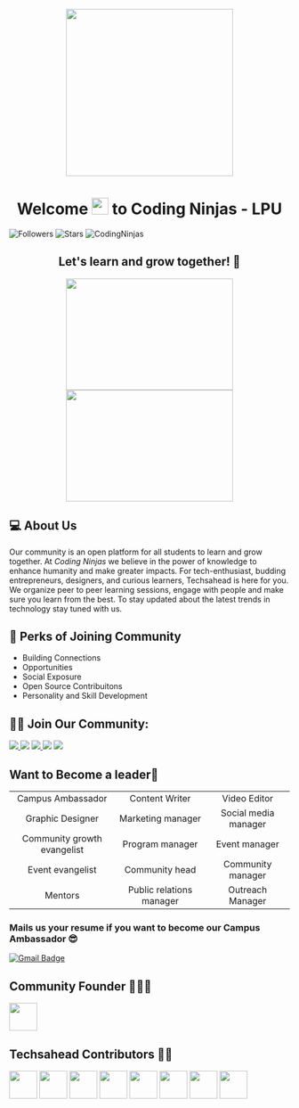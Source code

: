 <p align="center">
<a><img src="https://www.codingninjas.com/assets-landing/images/CNLOGO.svg" width="300px"> </a>
  

  </p>

<h1 align="center">Welcome <img src="https://raw.githubusercontent.com/MartinHeinz/MartinHeinz/master/wave.gif" width="30px"> to Coding Ninjas - LPU</h1>



![Followers](https://img.shields.io/github/followers/Techsahead?style=plastic&color=white=FOLLOWERS)
![Stars](https://img.shields.io/github/stars/Techahead?affiliations=OWNER&style=social)
<img src="https://komarev.com/ghpvc/?username=CodingNinjas-LPU" alt="CodingNinjas" /> 
  
  </p>
 
<h2 align="center">Let's learn and grow together! 🌱</h2>
<p align="center">
  
   <img src="https://encrypted-tbn0.gstatic.com/images?q=tbn:ANd9GcS6xRtLJRKPow_LKpj3Byq_iXOV1sg2nVpjkg&usqp=CAU" width=300, height=200>
   <img src="https://encrypted-tbn0.gstatic.com/images?q=tbn:ANd9GcT7nsmQy4r_zuZIKrLooIQq4dty4t-nmY73UQ&usqp=CAU" width=300, height=200>       
</p>
<h2>💻 About Us</h2>

Our community is an open platform for all students to learn and grow together. At *Coding Ninjas* we believe in the power of knowledge to enhance humanity and make greater impacts. For tech-enthusiast, budding entrepreneurs, designers, and curious learners, Techsahead is here for you. We organize peer to peer learning sessions, engage with people and make sure you learn from the best. To stay updated about the latest trends in technology stay tuned with us.

<h2>🤩 Perks of Joining Community </h2>

* Building Connections
* Opportunities
* Social Exposure
* Open Source Contribuitons
* Personality and Skill Development

## 🤝🏻 Join Our Community:
<p align="left">
<a href = "#" target="_blank"><img src="https://img.icons8.com/color/48/000000/discord--v2.png"/>
<a href = "#" target="_blank"><img src="https://img.icons8.com/fluent/48/000000/linkedin.png"/></a>
<a href = "# target="_blank"><img src="https://img.icons8.com/fluency/48/000000/instagram-new.png"/>
<a href = "#" target="_blank"><img src="https://img.icons8.com/color/48/000000/youtube-play.png"/></a>
<a href = "#" target="_blank"><img src="https://img.icons8.com/color/50/000000/telegram-app.png"/></a>
</p>
  
  
  <h2>Want to Become a leader🌟</h2>
  
  |  | |  |
| :---:         |     :---:      |          :---: |
| Campus Ambassador   | Content Writer | Video Editor    |
| Graphic Designer    | Marketing manager      | Social media manager     |
|Community growth evangelist|Program manager|Event manager|
|Event evangelist|Community head|Community manager|
|Mentors|Public relations manager|Outreach Manager||
  
### Mails us your resume if you want to become our Campus Ambassador 😎 

  [![Gmail Badge](https://img.shields.io/badge/-codingninjaslpu@gmail.com-c14438?style=flat-square&logo=Gmail&logoColor=white&link=mailto:codingninjaslpu@gmail.com)](mailto:codingninjaslpu@gmail.com)
  
## Community Founder 👩🏻‍💻
<a href = "https://github.com/iamgunjan/iamgunjan"><img src="https://avatars.githubusercontent.com/u/53567221?v=4" width=50, height=50/></a>
  
## Techsahead Contributors 💪🏻
<a href = "https://github.com/Komal-99"><img src="https://avatars.githubusercontent.com/u/74819092?s=400&v=4" width=50, height=50/></a>
  <a href = "https://github.com/Dhairya3124"><img src="https://avatars.githubusercontent.com/u/31827131?v=4" width=50, height=50/></a>
  <a href = "https://github.com/imrantechwiz"><img src="https://avatars.githubusercontent.com/u/56226186?v=4" width=50, height=50/></a>
  <a href = "https://github.com/Karan-Dhingra"><img src="https://avatars.githubusercontent.com/u/68160897?v=44" width=50, height=50/></a>
  <a href = "http://github.com/dr-apex"><img src="https://avatars.githubusercontent.com/u/30815249?v=4" width=50, height=50/></a>
  <a href = "http://www.github.com/alphadead"><img src="https://avatars.githubusercontent.com/u/59703099?v=4" width=50, height=50/></a>
  <a href = "https://github.com/Divyanshi-03"><img src="https://avatars.githubusercontent.com/u/85453778?v=4" width=50, height=50/></a>
  <a href = "https://github.com/LakshitPant09"><img src="https://avatars.githubusercontent.com/u/58610202?v=4" width=50, height=50/></a>

  
